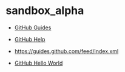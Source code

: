 # sandbox_alpha

- [GitHub Guides](https://guides.github.com/)
- [GitHub Help](https://help.github.com/en)

- https://guides.github.com/feed/index.xml
- [GitHub Hello World](https://guides.github.com/activities/hello-world/)
